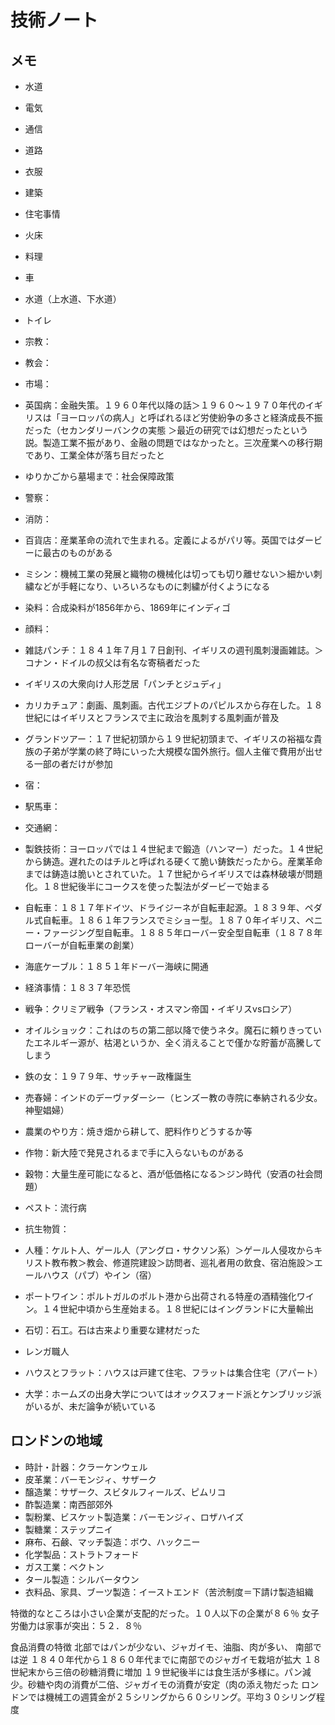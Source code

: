 技術ノート
===

## メモ

* 水道
* 電気
* 通信
* 道路
* 衣服
* 建築
* 住宅事情
* 火床
* 料理
* 車
* 水道（上水道、下水道）
* トイレ
* 宗教：
* 教会：
* 市場：
* 英国病：金融失策。１９６０年代以降の話＞１９６０〜１９７０年代のイギリスは「ヨーロッパの病人」と呼ばれるほど労使紛争の多さと経済成長不振だった（セカンダリーバンクの実態
＞最近の研究では幻想だったという説。製造工業不振があり、金融の問題ではなかったと。三次産業への移行期であり、工業全体が落ち目だったと
* ゆりかごから墓場まで：社会保障政策
* 警察：
* 消防：

* 百貨店：産業革命の流れで生まれる。定義によるがパリ等。英国ではダービーに最古のものがある　
* ミシン：機械工業の発展と織物の機械化は切っても切り離せない＞細かい刺繍などが手軽になり、いろいろなものに刺繍が付くようになる
* 染料：合成染料が1856年から、1869年にインディゴ
* 顔料：
* 雑誌パンチ：１８４１年７月１７日創刊、イギリスの週刊風刺漫画雑誌。＞コナン・ドイルの叔父は有名な寄稿者だった
* イギリスの大衆向け人形芝居「パンチとジュディ」
* カリカチュア：劇画、風刺画。古代エジプトのパピルスから存在した。１８世紀にはイギリスとフランスで主に政治を風刺する風刺画が普及
* グランドツアー：１７世紀初頭から１９世紀初頭まで、イギリスの裕福な貴族の子弟が学業の終了時にいった大規模な国外旅行。個人主催で費用が出せる一部の者だけが参加
* 宿：
* 駅馬車：
* 交通網：
* 製鉄技術：ヨーロッパでは１４世紀まで鍛造（ハンマー）だった。１４世紀から鋳造。遅れたのはチルと呼ばれる硬くて脆い鋳鉄だったから。産業革命までは鋳造は脆いとされていた。１７世紀からイギリスでは森林破壊が問題化。１８世紀後半にコークスを使った製法がダービーで始まる
* 自転車：１８１７年ドイツ、ドライジーネが自転車起源。１８３９年、ペダル式自転車。１８６１年フランスでミショー型。１８７０年イギリス、ペニー・ファージング型自転車。１８８５年ローバー安全型自転車（１８７８年ローバーが自転車業の創業）
* 海底ケーブル：１８５１年ドーバー海峡に開通
* 経済事情：１８３７年恐慌
* 戦争：クリミア戦争（フランス・オスマン帝国・イギリスvsロシア）
* オイルショック：これはのちの第二部以降で使うネタ。魔石に頼りきっていたエネルギー源が、枯渇というか、全く消えることで僅かな貯蓄が高騰してしまう
* 鉄の女：１９７９年、サッチャー政権誕生
* 売春婦：インドのデーヴァダーシー（ヒンズー教の寺院に奉納される少女。神聖娼婦）

* 農業のやり方：焼き畑から耕して、肥料作りどうするか等
* 作物：新大陸で発見されるまで手に入らないものがある
* 穀物：大量生産可能になると、酒が低価格になる＞ジン時代（安酒の社会問題）
* ペスト：流行病
* 抗生物質：
* 人種：ケルト人、ゲール人（アングロ・サクソン系）＞ゲール人侵攻からキリスト教布教＞教会、修道院建設＞訪問者、巡礼者用の飲食、宿泊施設＞エールハウス（パブ）やイン（宿）
* ポートワイン：ポルトガルのポルト港から出荷される特産の酒精強化ワイン。１４世紀中頃から生産始まる。１８世紀にはイングランドに大量輸出
* 石切：石工。石は古来より重要な建材だった
* レンガ職人
* ハウスとフラット：ハウスは戸建て住宅、フラットは集合住宅（アパート）
* 大学：ホームズの出身大学についてはオックスフォード派とケンブリッジ派がいるが、未だ論争が続いている

## ロンドンの地域

- 時計・計器：クラーケンウェル
- 皮革業：バーモンジィ、サザーク
- 醸造業：サザーク、スビタルフィールズ、ピムリコ
- 酢製造業：南西部郊外
- 製粉業、ビスケット製造業：バーモンジィ、ロザハイズ
- 製糖業：ステップニイ
- 麻布、石鹸、マッチ製造：ボウ、ハックニー
- 化学製品：ストラトフォード
- ガス工業：ベクトン
- タール製造：シルバータウン
- 衣料品、家具、ブーツ製造：イーストエンド（苦渋制度＝下請け製造組織

特徴的なところは小さい企業が支配的だった。１０人以下の企業が８６％
女子労働力は家事が突出：５２．８％

食品消費の特徴
北部ではパンが少ない、ジャガイモ、油脂、肉が多い、
南部では逆
１８４０年代から１８６０年代までに南部でのジャガイモ栽培が拡大
１８世紀末から三倍の砂糖消費に増加
１９世紀後半には食生活が多様に。パン減少。砂糖や肉の消費が二倍、ジャガイモの消費が安定（肉の添え物だった
ロンドンでは機械工の週賃金が２５シリングから６０シリング。平均３０シリング程度

